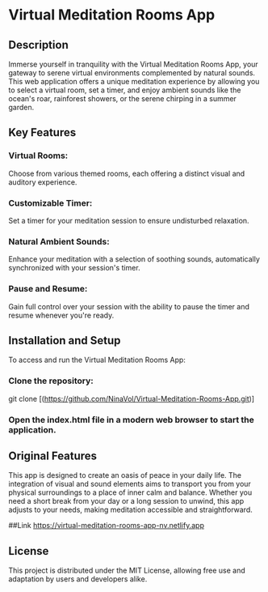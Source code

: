 # Virtual Meditation Rooms App

## Description

Immerse yourself in tranquility with the Virtual Meditation Rooms App, your gateway to serene virtual environments complemented by natural sounds. This web application offers a unique meditation experience by allowing you to select a virtual room, set a timer, and enjoy ambient sounds like the ocean's roar, rainforest showers, or the serene chirping in a summer garden.

## Key Features

### Virtual Rooms:
Choose from various themed rooms, each offering a distinct visual and auditory experience.

### Customizable Timer: 
Set a timer for your meditation session to ensure undisturbed relaxation.

### Natural Ambient Sounds:
Enhance your meditation with a selection of soothing sounds, automatically synchronized with your session's timer.

### Pause and Resume:
Gain full control over your session with the ability to pause the timer and resume whenever you're ready.

## Installation and Setup
To access and run the Virtual Meditation Rooms App:
### Clone the repository:
git clone [(https://github.com/NinaVol/Virtual-Meditation-Rooms-App.git)]

### Open the index.html file in a modern web browser to start the application.


## Original Features

This app is designed to create an oasis of peace in your daily life. The integration of visual and sound elements aims to transport you from your physical surroundings to a place of inner calm and balance. Whether you need a short break from your day or a long session to unwind, this app adjusts to your needs, making meditation accessible and straightforward.

##Link
https://virtual-meditation-rooms-app-nv.netlify.app

## License

This project is distributed under the MIT License, allowing free use and adaptation by users and developers alike.
